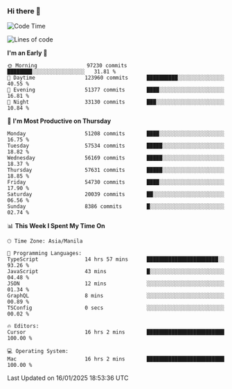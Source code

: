 ### Hi there 👋

<!--START_SECTION:waka-->
![Code Time](http://img.shields.io/badge/Code%20Time-5%2C783%20hrs%2058%20mins-blue)

![Lines of code](https://img.shields.io/badge/From%20Hello%20World%20I%27ve%20Written-117.6%20million%20lines%20of%20code-blue)

**I'm an Early 🐤** 

```text
🌞 Morning                97230 commits       ████████░░░░░░░░░░░░░░░░░   31.81 % 
🌆 Daytime                123960 commits      ██████████░░░░░░░░░░░░░░░   40.55 % 
🌃 Evening                51377 commits       ████░░░░░░░░░░░░░░░░░░░░░   16.81 % 
🌙 Night                  33130 commits       ███░░░░░░░░░░░░░░░░░░░░░░   10.84 % 
```
📅 **I'm Most Productive on Thursday** 

```text
Monday                   51208 commits       ████░░░░░░░░░░░░░░░░░░░░░   16.75 % 
Tuesday                  57534 commits       █████░░░░░░░░░░░░░░░░░░░░   18.82 % 
Wednesday                56169 commits       █████░░░░░░░░░░░░░░░░░░░░   18.37 % 
Thursday                 57631 commits       █████░░░░░░░░░░░░░░░░░░░░   18.85 % 
Friday                   54730 commits       ████░░░░░░░░░░░░░░░░░░░░░   17.90 % 
Saturday                 20039 commits       ██░░░░░░░░░░░░░░░░░░░░░░░   06.56 % 
Sunday                   8386 commits        █░░░░░░░░░░░░░░░░░░░░░░░░   02.74 % 
```


📊 **This Week I Spent My Time On** 

```text
🕑︎ Time Zone: Asia/Manila

💬 Programming Languages: 
TypeScript               14 hrs 57 mins      ███████████████████████░░   93.26 % 
JavaScript               43 mins             █░░░░░░░░░░░░░░░░░░░░░░░░   04.48 % 
JSON                     12 mins             ░░░░░░░░░░░░░░░░░░░░░░░░░   01.34 % 
GraphQL                  8 mins              ░░░░░░░░░░░░░░░░░░░░░░░░░   00.89 % 
TSConfig                 0 secs              ░░░░░░░░░░░░░░░░░░░░░░░░░   00.02 % 

🔥 Editors: 
Cursor                   16 hrs 2 mins       █████████████████████████   100.00 % 

💻 Operating System: 
Mac                      16 hrs 2 mins       █████████████████████████   100.00 % 
```


 Last Updated on 16/01/2025 18:53:36 UTC
<!--END_SECTION:waka-->


<!--
**rad182/rad182** is a ✨ _special_ ✨ repository because its `README.md` (this file) appears on your GitHub profile.

Here are some ideas to get you started:

- 🔭 I’m currently working on ...
- 🌱 I’m currently learning ...
- 👯 I’m looking to collaborate on ...
- 🤔 I’m looking for help with ...
- 💬 Ask me about ...
- 📫 How to reach me: ...
- 😄 Pronouns: ...
- ⚡ Fun fact: ...
-->
